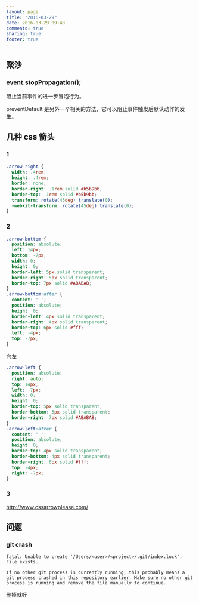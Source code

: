 ```yaml
---
layout: page
title: "2016-03-29"
date: 2016-03-29 09:48
comments: true
sharing: true
footer: true
---
```


## 聚沙

### event.stopPropagation();

阻止当前事件的进一步冒泡行为。

preventDefault 是另外一个相关的方法，它可以阻止事件触发后默认动作的发生。


## 几种 css 箭头

### 1

```css
.arrow-right {
  width: .4rem;
  height: .4rem;
  border: none;
  border-right: .1rem solid #b5b9bb;
  border-top: .1rem solid #b5b9bb;
  transform: rotate(45deg) translate(0);
  -webkit-transform: rotate(45deg) translate(0);
}
```
### 2

```css
.arrow-bottom {
  position: absolute;
  left: 14px;
  bottom: -7px;
  width: 0;
  height: 0;
  border-left: 5px solid transparent;
  border-right: 5px solid transparent;
  border-top: 7px solid #ABABAB;
}
.arrow-bottom:after {
  content: ' ';
  position: absolute;
  height: 0;
  border-left: 4px solid transparent;
  border-right: 4px solid transparent;
  border-top: 6px solid #fff;
  left: -4px;
  top: -7px;
}
```
向左

```css
.arrow-left {
  position: absolute;
  right: auto;
  top: 14px;
  left: -7px;
  width: 0;
  height: 0;
  border-top: 5px solid transparent;
  border-bottom: 5px solid transparent;
  border-right: 7px solid #ABABAB;
}
.arrow-left:after {
  content: ' ';
  position: absolute;
  height: 0;
  border-top: 4px solid transparent;
  border-bottom: 4px solid transparent;
  border-right: 6px solid #fff;
  top: -4px;
  right: -7px;
}
```

### 3

http://www.cssarrowplease.com/


## 问题

### git crash

```
fatal: Unable to create '/Users/<user>/<project>/.git/index.lock': File exists.

If no other git process is currently running, this probably means a
git process crashed in this repository earlier. Make sure no other git
process is running and remove the file manually to continue.
```

删掉就好
